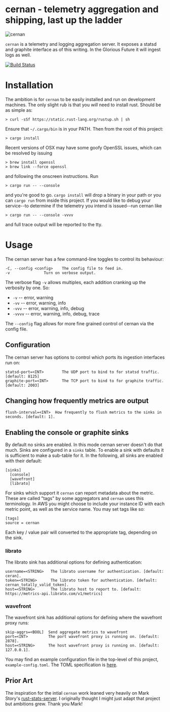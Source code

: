 # cernan - telemetry aggregation and shipping, last up the ladder

![cernan](Gene-Cernan-1-578x485.jpg)

`cernan` is a telemetry and logging aggregation server. It exposes a statsd and
graphite interface as of this writing. In the Glorious Future it will ingest
logs as well.

[![Build Status](https://travis-ci.com/postmates/cernan.svg?token=YZ973qi8DocmxHi3Nn48&branch=master)](https://travis-ci.com/postmates/cernan)

# Installation

The ambition is for `cernan` to be easily installed and run on development
machines. The only slight rub is that you _will_ need to install rust. Should be
as simple as:

    > curl -sSf https://static.rust-lang.org/rustup.sh | sh

Ensure that `~/.cargo/bin` is in your PATH. Then from the root of this project:

    > cargo install

Recent versions of OSX may have some goofy OpenSSL issues, which can be resolved
by issuing

    > brew install openssl
    > brew link --force openssl

and following the onscreen instructions. Run

    > cargo run -- --console

and you're good to go. `cargo install` will drop a binary in your path or you
can `cargo run` from inside this project. If you would like to debug your
service--to determine if the telemetry you intend is issued--run cernan like

    > cargo run -- --console -vvvv

and full trace output will be reported to the tty.

# Usage

The cernan server has a few command-line toggles to control its behaviour:

```
-C, --config <config>    The config file to feed in.
-v               Turn on verbose output.
```

The verbose flag `-v` allows multiples, each addition cranking up the verbosity
by one. So:

* `-v` -- error, warning
* `-vv` -- error, warning, info
* `-vvv` -- error, warning, info, debug
* `-vvvv` -- error, warning, info, debug, trace

The `--config` flag allows for more fine grained control of cernan via the
config file.

## Configuration

The cernan server has options to control which ports its ingestion interfaces
run on:

```
statsd-port=<INT>        The UDP port to bind to for statsd traffic. [default: 8125]
graphite-port=<INT>      The TCP port to bind to for graphite traffic. [default: 2003]
```

## Changing how frequently metrics are output

```
flush-interval=<INT>  How frequently to flush metrics to the sinks in seconds. [default: 1].
```

## Enabling the console or graphite sinks

By default no sinks are enabled. In this mode cernan server doesn't do that
much. Sinks are configured in a `sinks` table. To enable a sink with
defaults it is sufficient to make a sub-table for it. In the following, all
sinks are enabled with their default:

```
[sinks]
  [console]
  [wavefront]
  [librato]
```

For sinks which support it `cernan` can report metadata about the
metric. These are called "tags" by some aggregators and `cernan` uses this
terminology. In AWS you might choose to include your instance ID with each
metric point, as well as the service name. You may set tags like so:

```
[tags]
source = cernan
```

Each key / value pair will converted to the appropriate tag, depending on the
sink.

### librato

The librato sink has additional options for defining authentication:

```
username=<STRING>   The librato username for authentication. [default: ceran].
token=<STRING>      The librato token for authentication. [default: cernan_totally_valid_token].
host=<STRING>       The librato host to report to. [default: https://metrics-api.librato.com/v1/metrics]
```

### wavefront

The wavefront sink has additional options for defining where the wavefront
proxy runs:

```
skip-aggrs=<BOOL]  Send aggregate metrics to wavefront
port=<INT>         The port wavefront proxy is running on. [default: 2878].
host=<STRING>      The host wavefront proxy is running on. [default: 127.0.0.1].
```

You may find an example configuration file in the top-level of this project,
`example-config.toml`. The TOML specification is
[here](https://github.com/toml-lang/toml).

## Prior Art

The inspiration for the intial `cernan` work leaned very heavily on Mark Story's
[rust-stats-server](https://github.com/markstory/rust-statsd-server). I
originally thought I might just adapt that project but ambitions grew. Thank you
Mark!
